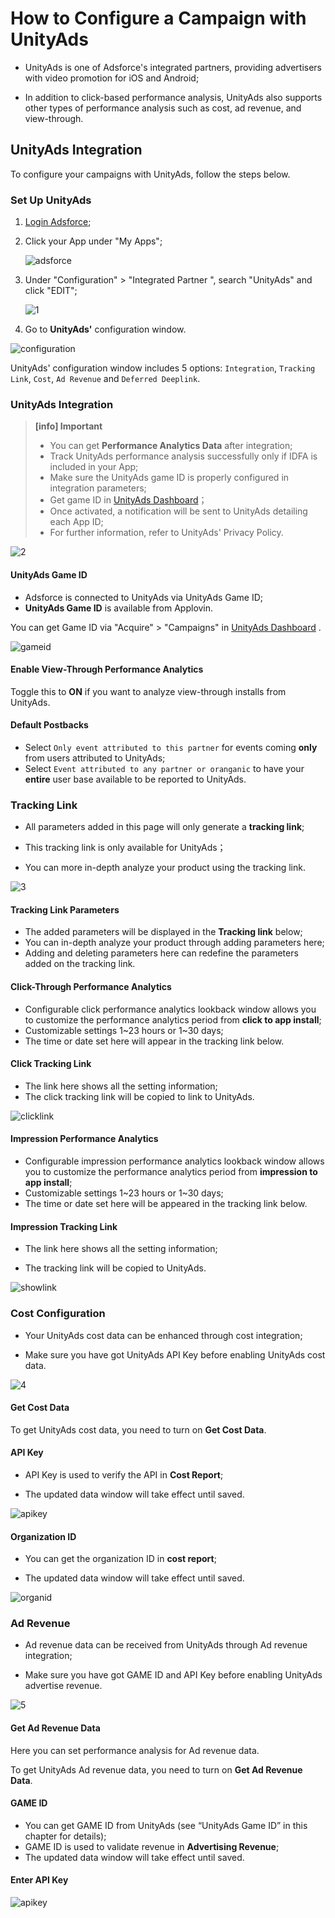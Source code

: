 # How to Configure a Campaign with UnityAds

* UnityAds is one of Adsforce's integrated partners, providing advertisers with video promotion for iOS and Android;

* In addition to click-based performance analysis, UnityAds also supports other types of performance analysis such as cost, ad revenue, and view-through.

## UnityAds Integration

To configure your campaigns with UnityAds, follow the steps below.

### Set Up UnityAds

  1. [Login Adsforce](https://demo-portal.adsforce.io/login);

  2. Click your App under "My Apps";

     ![adsforce](adsforce.png)

  3. Under "Configuration" > "Integrated Partner ", search "UnityAds" and click "EDIT";

     ![1](1.png)

  5. Go to **UnityAds'** configuration window.


![configuration](configuration.png)

UnityAds' configuration window includes 5 options: `Integration`, `Tracking Link`, `Cost`, `Ad Revenue` and `Deferred Deeplink`.

### UnityAds Integration

> **[info] Important**
> 
> * You can get **Performance Analytics Data** after integration;
> * Track UnityAds performance analysis successfully only if IDFA is included in your App;
> * Make sure the UnityAds game ID is properly configured in integration parameters;
> * Get game ID in [UnityAds Dashboard](https://unityads.unity3d.com/admin/#/games)；
> * Once activated,  a notification will be sent to UnityAds detailing each App ID;
> * For further information, refer to UnityAds' Privacy Policy.

![2](2.png) 

#### UnityAds Game ID

* Adsforce is connected to UnityAds via UnityAds Game ID;
* **UnityAds Game ID** is available from Applovin.

You can get Game ID via "Acquire" > "Campaigns" in [UnityAds Dashboard](https://unityads.unity3d.com/admin/#/games) .

![gameid](gameid.png)

#### Enable View-Through Performance Analytics

Toggle this to **ON** if you want to analyze view-through installs from UnityAds. 

#### Default Postbacks

* Select `Only event attributed to this partner` for events coming **only** from users attributed to UnityAds;
* Select `Event attributed to any partner or oranganic` to have your **entire** user base available to be reported to UnityAds.

### Tracking Link

* All parameters added in this page will only generate a **tracking link**;

* This tracking link is only available for UnityAds；

* You can more in-depth analyze your product using the tracking link.

![3](3.png) 

#### Tracking Link Parameters

* The added parameters will be displayed in the **Tracking link** below;
* You can in-depth analyze your product through adding parameters here;
* Adding and deleting parameters here can redefine the parameters added on the tracking link.

#### Click-Through Performance Analytics

* Configurable click performance analytics lookback window allows you to customize the performance analytics period from **click to app install**;
* Customizable settings 1~23 hours or 1~30 days;
* The time or date set here will appear in the tracking link below.

#### Click Tracking Link

* The link here shows all the setting information;
* The click tracking link will be copied to link to UnityAds.

![clicklink](clicklink.png)

#### Impression Performance Analytics

* Configurable impression performance analytics lookback window allows you to customize the performance analytics period from **impression to app install**;
* Customizable settings 1~23 hours or 1~30 days;
* The time or date set here will be appeared in the tracking link below.

#### Impression Tracking Link

* The link here shows all the setting information;

* The tracking link will be copied to UnityAds.

![showlink](showlink.png) 

### Cost Configuration

* Your UnityAds cost data can be enhanced through cost integration;

* Make sure you have got UnityAds API Key before enabling UnityAds cost data.

![4](4.png) 

#### Get Cost Data

To get UnityAds cost data, you need to turn on **Get Cost Data**.

#### API Key

* API Key is used to verify the API in **Cost Report**;

* The updated data window will take effect until saved.

![apikey](apikey.png) 

#### Organization ID

* You can get the organization ID in **cost report**;

* The updated data window will take effect until saved.

![organid](organid.png) 

### Ad Revenue

* Ad revenue data can be received from UnityAds through Ad revenue integration;

* Make sure you have got GAME ID and API Key before enabling UnityAds advertise revenue.

![5](5.png) 

#### Get Ad Revenue Data

Here you can set performance analysis for Ad revenue data.

To get UnityAds Ad revenue data, you need to turn on **Get Ad Revenue Data**.

#### GAME ID

* You can get GAME ID from UnityAds (see “UnityAds Game ID” in this chapter for details);
* GAME ID is used to validate revenue in **Advertising Revenue**;
* The updated data window will take effect until saved.


#### Enter API Key

![apikey](apikey.png)

